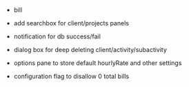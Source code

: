- bill 
- add searchbox for client/projects panels

- notification for db success/fail
- dialog box for deep deleting client/activity/subactivity
- options pane to store default hourlyRate and other settings
- configuration flag to disallow 0 total bills
